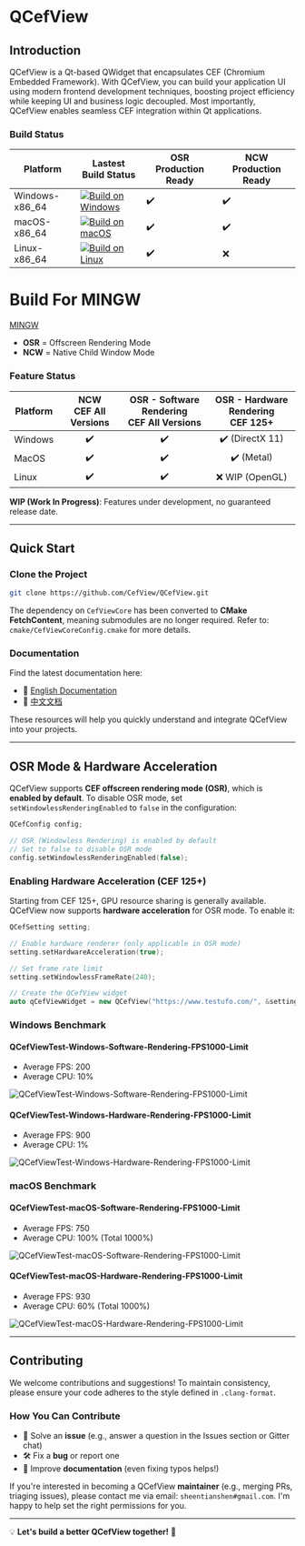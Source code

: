 # QCefView

## Introduction

QCefView is a Qt-based QWidget that encapsulates CEF (Chromium Embedded Framework). With QCefView, you can build your application UI using modern frontend development techniques, boosting project efficiency while keeping UI and business logic decoupled. Most importantly, QCefView enables seamless CEF integration within Qt applications.

### Build Status
| Platform |  Lastest Build Status  | OSR Production Ready  | NCW Production Ready  |
|---|---|---|---|
| Windows-x86_64 | [![Build on Windows](https://github.com/CefView/QCefView/actions/workflows/build-windows-x86_64.yml/badge.svg)](https://github.com/CefView/QCefView/actions/workflows/build-windows-x86_64.yml) | :heavy_check_mark: | :heavy_check_mark: |
| macOS-x86_64 | [![Build on macOS](https://github.com/CefView/QCefView/actions/workflows/build-macos-x86_64.yml/badge.svg)](https://github.com/CefView/QCefView/actions/workflows/build-macos-x86_64.yml)          | :heavy_check_mark: | :heavy_check_mark: |
| Linux-x86_64 | [![Build on Linux](https://github.com/CefView/QCefView/actions/workflows/build-linux-x86_64.yml/badge.svg)](https://github.com/CefView/QCefView/actions/workflows/build-linux-x86_64.yml)         | :heavy_check_mark: | :x: |

# Build For MINGW
[MINGW](https://raw.githubusercontent.com/CefView/QCefView/refs/heads/main/readme_build_mingw.md)
+ **OSR** = Offscreen Rendering Mode  
+ **NCW** = Native Child Window Mode  

### Feature Status
| Platform  | NCW<br> CEF All Versions | OSR - Software Rendering<br> CEF All Versions | OSR - Hardware Rendering<br> CEF 125+ |
|---|:---:|:---:|:---:|
|Windows | :heavy_check_mark: | :heavy_check_mark: | :heavy_check_mark: (DirectX 11) |
|MacOS   | :heavy_check_mark: | :heavy_check_mark: | :heavy_check_mark: (Metal)  |
|Linux   | :heavy_check_mark: | :heavy_check_mark: | :x: WIP (OpenGL) |

**WIP (Work In Progress)**: Features under development, no guaranteed release date.

---

## Quick Start

### Clone the Project

```sh
git clone https://github.com/CefView/QCefView.git
```

The dependency on `CefViewCore` has been converted to **CMake FetchContent**, meaning submodules are no longer required. Refer to: `cmake/CefViewCoreConfig.cmake` for more details.

### Documentation

Find the latest documentation here:

- 📖 [English Documentation](https://cefview.github.io/QCefView/)
- 📖 [中文文档](https://cefview.github.io/QCefView/zh/)

These resources will help you quickly understand and integrate QCefView into your projects.

---

## OSR Mode & Hardware Acceleration

QCefView supports **CEF offscreen rendering mode (OSR)**, which is **enabled by default**. To disable OSR mode, set `setWindowlessRenderingEnabled` to `false` in the configuration:

```cpp
QCefConfig config;

// OSR (Windowless Rendering) is enabled by default
// Set to false to disable OSR mode
config.setWindowlessRenderingEnabled(false);
```

### Enabling Hardware Acceleration (CEF 125+)

Starting from CEF 125+, GPU resource sharing is generally available. QCefView now supports **hardware acceleration** for OSR mode. To enable it:

```cpp
QCefSetting setting;

// Enable hardware renderer (only applicable in OSR mode)
setting.setHardwareAcceleration(true);

// Set frame rate limit
setting.setWindowlessFrameRate(240);

// Create the QCefView widget
auto qCefViewWidget = new QCefView("https://www.testufo.com/", &setting);
```

### Windows Benchmark

#### QCefViewTest-Windows-Software-Rendering-FPS1000-Limit

- Average FPS: 200 
- Average CPU: 10%

![QCefViewTest-Windows-Software-Rendering-FPS1000-Limit](docs/images/QCefViewTest-Windows-Software-Rendering-FPS1000-Limit.png "QCefViewTest-Windows-Software-Rendering-FPS1000-Limit")



#### QCefViewTest-Windows-Hardware-Rendering-FPS1000-Limit

- Average FPS: 900
- Average CPU: 1%

![QCefViewTest-Windows-Hardware-Rendering-FPS1000-Limit](docs/images/QCefViewTest-Windows-Hardware-Rendering-FPS1000-Limit.png "QCefViewTest-Windows-Hardware-Rendering-FPS1000-Limit")



### macOS Benchmark

#### QCefViewTest-macOS-Software-Rendering-FPS1000-Limit

- Average FPS: 750
- Average CPU: 100% (Total 1000%)

![QCefViewTest-macOS-Software-Rendering-FPS1000-Limit](docs/images/QCefViewTest-macOS-Software-Rendering-FPS1000-Limit.png "QCefViewTest-macOS-Software-Rendering-FPS1000-Limit")

#### QCefViewTest-macOS-Hardware-Rendering-FPS1000-Limit

- Average FPS: 930
- Average CPU: 60% (Total 1000%)

![QCefViewTest-macOS-Hardware-Rendering-FPS1000-Limit](docs/images/QCefViewTest-macOS-Hardware-Rendering-FPS1000-Limit.png "QCefViewTest-macOS-Hardware-Rendering-FPS1000-Limit")

---

## Contributing

We welcome contributions and suggestions! To maintain consistency, please ensure your code adheres to the style defined in `.clang-format`.

### How You Can Contribute

- 📌 Solve an **issue** (e.g., answer a question in the Issues section or Gitter chat)
- 🛠 Fix a **bug** or report one
- 📖 Improve **documentation** (even fixing typos helps!)

If you're interested in becoming a QCefView **maintainer** (e.g., merging PRs, triaging issues), please contact me via email: `sheentianshen#gmail.com`. I'm happy to help set the right permissions for you.

---

💡 **Let's build a better QCefView together!** 🚀

